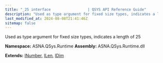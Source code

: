 ```yaml
---
title: "_25 interface                 | QSYS API Reference Guide"
description: "Used as type argument for fixed size types, indicates a length of 25  "
last_modified_at: 2024-08-08T21:41:46Z
sitemap: false
---
```


Used as type argument for fixed size types, indicates a length of 25 

**Namespace:** ASNA.QSys.Runtime
**Assembly:** ASNA.QSys.Runtime.dll

**Extends:** [INumber](/reference/runtime/qsys-runtime/i-number.html), [ILen](/reference/runtime/qsys-runtime/i-len.html), [IDim](/reference/runtime/qsys-runtime/i-dim.html)
<br>
<br>
